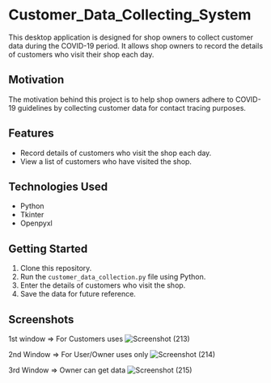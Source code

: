 
# Customer_Data_Collecting_System

This desktop application is designed for shop owners to collect customer data during the COVID-19 period. It allows shop owners to record the details of customers who visit their shop each day.

## Motivation
The motivation behind this project is to help shop owners adhere to COVID-19 guidelines by collecting customer data for contact tracing purposes.

## Features
- Record details of customers who visit the shop each day.
- View a list of customers who have visited the shop.

## Technologies Used
- Python
- Tkinter
- Openpyxl

## Getting Started
1. Clone this repository.
2. Run the `customer_data_collection.py` file using Python.
3. Enter the details of customers who visit the shop.
4. Save the data for future reference.

## Screenshots

1st window => For Customers uses ![Screenshot (213)](https://github.com/Shammigithub/Customer_Data_Collecting_System/assets/99946678/db1d0066-fc64-404d-ad17-972e1cb66bde)


2nd Window => For User/Owner uses only ![Screenshot (214)](https://github.com/Shammigithub/Customer_Data_Collecting_System/assets/99946678/03157f36-beea-40e8-9ab5-1f485092df67)


3rd Window => Owner can get data ![Screenshot (215)](https://github.com/Shammigithub/Customer_Data_Collecting_System/assets/99946678/35cc6b91-c356-4594-a22c-6e8300149775)




